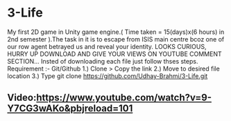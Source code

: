 # 3-Life
My first 2D game in Unity game engine.( Time taken = 15(days)x(6 hours)  in 2nd semester ).The task in it is to escape from ISIS main centre bcoz one of our row agent betrayed us and reveal your identity.
LOOKS CURIOUS, HURRY UP DOWNLOAD AND GIVE YOUR VIEWS ON YOUTUBE COMMENT SECTION...
Insted of downloading each file just follow thses steps.
Requirement :- Git/Github
1.) Clone > Copy the link
2.) Move to desired file location
3.) Type git clone https://github.com/Udhay-Brahmi/3-Life.git

Video:https://www.youtube.com/watch?v=9-Y7CG3wAKo&pbjreload=101
------------------------------------------------------------------------------------------------------------------------------------------------
